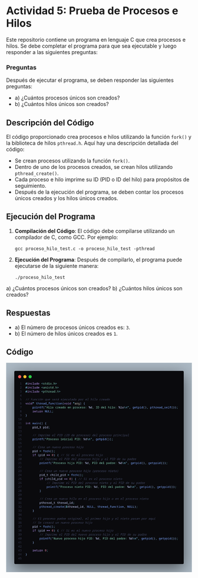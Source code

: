 # Actividad 5: Prueba de Procesos e Hilos

Este repositorio contiene un programa en lenguaje C que crea procesos e hilos. Se debe completar el programa para que sea ejecutable y luego responder a las siguientes preguntas:

### Preguntas

Después de ejecutar el programa, se deben responder las siguientes preguntas:

* a) ¿Cuántos procesos únicos son creados?
* b) ¿Cuántos hilos únicos son creados?

## Descripción del Código

El código proporcionado crea procesos e hilos utilizando la función `fork()` y la biblioteca de hilos `pthread.h`. Aquí hay una descripción detallada del código:

- Se crean procesos utilizando la función `fork()`.
- Dentro de uno de los procesos creados, se crean hilos utilizando `pthread_create()`.
- Cada proceso e hilo imprime su ID (PID o ID del hilo) para propósitos de seguimiento.
- Después de la ejecución del programa, se deben contar los procesos únicos creados y los hilos únicos creados.

## Ejecución del Programa

1. **Compilación del Código**: El código debe compilarse utilizando un compilador de C, como GCC. Por ejemplo:

    ```
    gcc proceso_hilo_test.c -o proceso_hilo_test -pthread
    ```

2. **Ejecución del Programa**: Después de compilarlo, el programa puede ejecutarse de la siguiente manera:

    ```
    ./proceso_hilo_test
    ```


a) ¿Cuántos procesos únicos son creados?
b) ¿Cuántos hilos únicos son creados?

## Respuestas

* a) El número de procesos únicos creados es: `3`.
* b) El número de hilos únicos creados es `1`.

## Código

![alt text](image.png)

